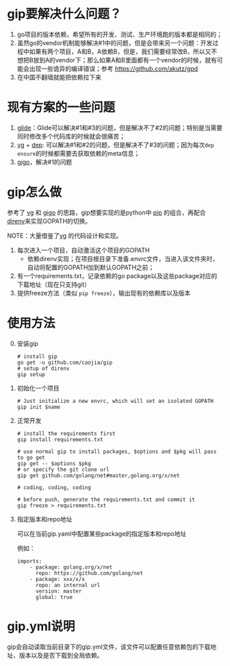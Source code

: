 gip要解决什么问题？
===

1. go项目的版本依赖，希望所有的开发、测试、生产环境跑的版本都是相同的；
2. 虽然go的vendor机制能够解决#1中的问题，但是会带来另一个问题：开发过程中如果有两个项目，A和B，A依赖B，但是，我们需要经常改B，所以又不想把B放到A的vendor下；那么如果A和B里面都有一个vendor的时候，就有可能会出现一些诡异的编译错误；参考 <https://github.com/akutz/gpd>
3. 在中国不翻墙就能把依赖拉下来

现有方案的一些问题
===

1. [glide](https://github.com/Masterminds/glide)：Glide可以解决#1和#3的问题，但是解决不了#2的问题；特别是当需要同时修改多个代码库的时候就会很痛苦；
2. [vg](https://github.com/GetStream/vg) + [dep](https://github.com/golang/dep): 可以解决#1和#2的问题，但是解决不了#3的问题；因为每次```dep ensure```的时候都需要去获取依赖的meta信息；
3. [gigo](https://github.com/LyricalSecurity/gigo)，解决#1的问题

gip怎么做
===

参考了 [vg](https://github.com/GetStream/vg) 和 [gigo](https://github.com/LyricalSecurity/gigo) 的思路，gip想要实现的是python中 [pip](https://pypi.python.org/pypi/pip) 的组合，再配合[direnv](https://github.com/direnv/direnv)来实现GOPATH的切换。

NOTE：大量借鉴了[vg](https://github.com/GetStream/vg) 的代码设计和实现。

1. 每次进入一个项目，自动激活这个项目的GOPATH
	- 依赖direnv实现；在项目根目录下准备.envrc文件，当进入该文件夹时，自动将配置的GOPATH加到默认GOPATH之前； 
2. 有一个requirements.txt，记录依赖的go package以及这些package对应的下载地址（现在只支持git）
3. 提供freeze方法（类似 ```pip freeze```），输出现有的依赖库以及版本

使用方法
===

0. 安装gip
	
	```
	# install gip
	go get -u github.com/caojia/gip
	# setup of direnv
	gip setup
	```

1. 初始化一个项目

	```
	# Just initialize a new envrc, which will set an isolated GOPATH
	gip init $name
	```

2. 正常开发

	```
	# install the requirements first
	gip install requirements.txt
	
	# use normal gip to install packages, $options and $pkg will pass to go get
	gip get -- $options $pkg
	# or specify the git clone url
	gip get github.com/golang/net#master,golang.org/x/net
	
	# coding, coding, coding
	
	# before push, generate the requirements.txt and commit it
	gip freeze > requirements.txt
	```
	
3. 指定版本和repo地址

	可以在当前gip.yaml中配置某些package的指定版本和repo地址
	
	例如：
	
	```
	imports:
		- package: golang.org/x/net
		  repo: https://github.com/golang/net
		- package: xxx/x/x
		  repo: an internal url
		  version: master
		  global: true
	```
	
gip.yml说明
===

gip会自动读取当前目录下的gip.yml文件，该文件可以配置任意依赖包的下载地址、版本以及是否下载到全局依赖。